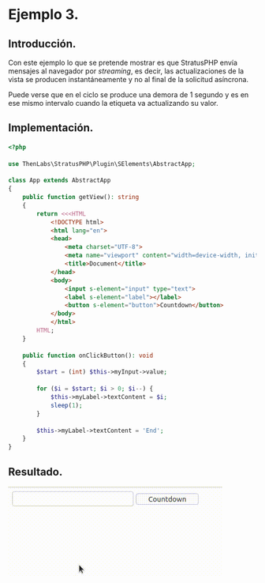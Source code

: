 
# Ejemplo 3.

## Introducción.

Con este ejemplo lo que se pretende mostrar es que StratusPHP envía mensajes al navegador por *streaming*, es decir, las actualizaciones de la vista se producen instantáneamente y no al final de la solicitud asíncrona.

Puede verse que en el ciclo se produce una demora de 1 segundo y es en ese mismo intervalo cuando la etiqueta va actualizando su valor.

## Implementación.

```php
<?php

use ThenLabs\StratusPHP\Plugin\SElements\AbstractApp;

class App extends AbstractApp
{
    public function getView(): string
    {
        return <<<HTML
            <!DOCTYPE html>
            <html lang="en">
            <head>
                <meta charset="UTF-8">
                <meta name="viewport" content="width=device-width, initial-scale=1.0">
                <title>Document</title>
            </head>
            <body>
                <input s-element="input" type="text">
                <label s-element="label"></label>
                <button s-element="button">Countdown</button>
            </body>
            </html>
        HTML;
    }

    public function onClickButton(): void
    {
        $start = (int) $this->myInput->value;

        for ($i = $start; $i > 0; $i--) {
            $this->myLabel->textContent = $i;
            sleep(1);
        }

        $this->myLabel->textContent = 'End';
    }
}
```

## Resultado.

![](result.gif)
